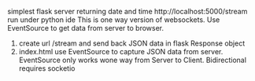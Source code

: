 simplest flask server returning date and time http://localhost:5000/stream
run under python ide
This is one way version of websockets. Use EventSource to get data from server to browser.

1) create url /stream and send back JSON data in flask Response object
2) index.html use EventSource to capture JSON data from server. EventSource only works wone way from Server to Client.
Bidirectional requires socketio

